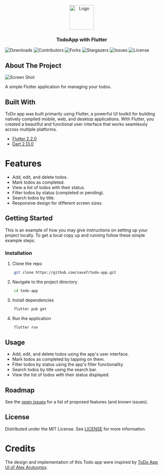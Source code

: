 <br/>
<p align="center">
  <a href="https://github.com/savaf/flutter-todo-app">
    <img src="images/logo.png" alt="Logo" width="80" height="80">
  </a>

  <h3 align="center">TodoApp with Flutter</h3>

</p>

![Downloads](https://img.shields.io/github/downloads/savaf/flutter-todo-app/total) ![Contributors](https://img.shields.io/github/contributors/savaf/flutter-todo-app?color=dark-green) ![Forks](https://img.shields.io/github/forks/savaf/flutter-todo-app?style=social) ![Stargazers](https://img.shields.io/github/stars/savaf/flutter-todo-app?style=social) ![Issues](https://img.shields.io/github/issues/savaf/flutter-todo-app) ![License](https://img.shields.io/github/license/savaf/flutter-todo-app) 

## About The Project

![Screen Shot](images/screenshot.png)

A simple Flutter application for managing your todos.

## Built With

ToDo app was built primarily using Flutter, a powerful UI toolkit for building natively compiled mobile, web, and desktop applications. With Flutter, you created a beautiful and functional user interface that works seamlessly across multiple platforms.

* [Flutter 2.2.0](https://flutter.dev/)
* [Dart 2.13.0](https://dart.dev/)

# Features
- Add, edit, and delete todos.
- Mark todos as completed.
- View a list of todos with their status.
- Filter todos by status (completed or pending).
- Search todos by title.
- Responsive design for different screen sizes.

## Getting Started

This is an example of how you may give instructions on setting up your project locally.
To get a local copy up and running follow these simple example steps.

### Installation

1. Clone the repo

```sh
    git clone https://github.com/savaf/todo-app.git
```
2. Navigate to the project directory
```sh
    cd todo-app
```
3. Install dependencies

```sh
    flutter pub get
```

4. Run the application

```sh
    flutter run
```

## Usage

- Add, edit, and delete todos using the app's user interface.
- Mark todos as completed by tapping on them.
- Filter todos by status using the app's filter functionality.
- Search todos by title using the search bar.
- View the list of todos with their status displayed.

## Roadmap

See the [open issues](https://github.com/savaf/flutter-todo-app/issues) for a list of proposed features (and known issues).


## License

Distributed under the MIT License. See [LICENSE](https://github.com/savaf/flutter-todo-app/blob/main/LICENSE.md) for more information.

# Credits
The design and implementation of this Todo app were inspired by [ToDo App UI of Alex Arutuynov](https://dribbble.com/shots/14100356-ToDo-App-UI).
